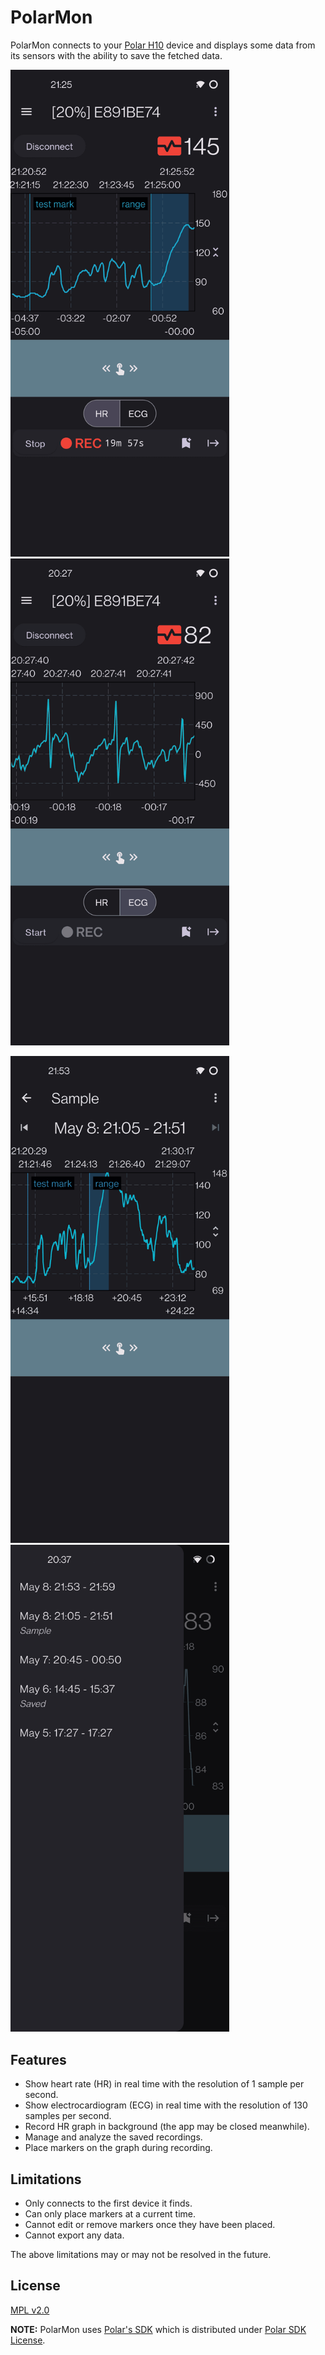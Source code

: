 # PolarMon

PolarMon connects to your
[Polar H10](https://www.polar.com/en/sensors/h10-heart-rate-sensor) device
and displays some data from its sensors with the ability to save the fetched data.

<img
    src="fastlane/metadata/android/en-US/images/phoneScreenshots/1.png"
    alt="Main page"
    title="Main page"
    width="350"
/> <img
    src="fastlane/metadata/android/en-US/images/phoneScreenshots/2.png"
    alt="ECG"
    title="ECG"
    width="350"
/>

<img
    src="fastlane/metadata/android/en-US/images/phoneScreenshots/3.png"
    alt="Saved recording"
    title="Saved recording"
    width="350"
/> <img
    src="fastlane/metadata/android/en-US/images/phoneScreenshots/4.png"
    alt="List of recordings"
    title="List of recordings"
    width="350"
/>


## Features

* Show heart rate (HR) in real time with the resolution of 1 sample per second.
* Show electrocardiogram (ECG) in real time with the resolution of 130 samples per second. 
* Record HR graph in background (the app may be closed meanwhile).
* Manage and analyze the saved recordings.
* Place markers on the graph during recording.


## Limitations

* Only connects to the first device it finds.
* Can only place markers at a current time.
* Cannot edit or remove markers once they have been placed.
* Cannot export any data.

The above limitations may or may not be resolved in the future.


## License

[MPL v2.0](LICENSE)

**NOTE:** PolarMon uses [Polar's SDK](https://github.com/polarofficial/polar-ble-sdk)
which is distributed under [Polar SDK License](https://github.com/polarofficial/polar-ble-sdk/blob/master/Polar_SDK_License.txt).

